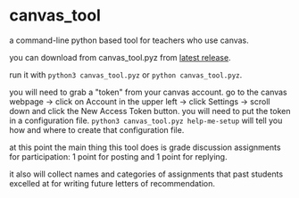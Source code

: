 # canvas_tool
a command-line python based tool for teachers who use canvas. 

you can download from canvas_tool.pyz from [latest release](https://github.com/SJSU-CS-systems-group/canvas_tool/releases).

run it with `python3 canvas_tool.pyz` or `python canvas_tool.pyz`.

you will need to grab a "token" from your canvas account. go to the canvas webpage -> click on Account in the upper left -> click Settings -> scroll down and click the New Access Token button. you will need to put the token in a configuration file. `python3 canvas_tool.pyz help-me-setup` will tell you how and where to create that configuration file.

at this point the main thing this tool does is grade discussion assignments for participation: 1 point for posting and 1 point for replying.

it also will collect names and categories of assignments that past students excelled at for writing future letters of recommendation.
